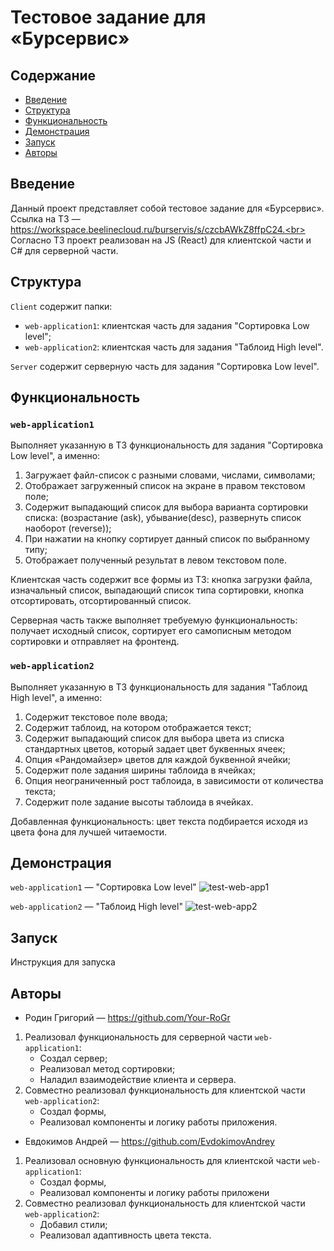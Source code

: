 # Тестовое задание для «Бурсервис»

## Содержание
- [Введение](#Введение)
- [Структура](#Структура)
- [Функциональность](#Функциональность)
- [Демонстрация](#Демонстрация)
- [Запуск](#Запуск)
- [Авторы](#Авторы)

## Введение
Данный проект представляет собой тестовое задание для «Бурсервис».<br>
Ссылка на ТЗ — https://workspace.beelinecloud.ru/burservis/s/czcbAWkZ8ffpC24.<br>
Согласно ТЗ проект реализован на JS (React) для клиентской части и C# для серверной части.<br>

## Структура
`Client` содержит папки:
- `web-application1`: клиентская часть для задания "Сортировка Low level";
- `web-application2`: клиентская часть для задания "Таблоид High level".

`Server` содержит серверную часть для задания "Сортировка Low level".

## Функциональность
### `web-application1`
Выполняет указанную в ТЗ функциональность для задания "Сортировка Low level", а именно:
1. Загружает файл-список c разными словами, числами, символами;
2. Отображает загруженный список на экране в правом текстовом поле;
3. Содержит выпадающий список для выбора варианта сортировки списка: (возрастание (ask), убывание(desc), развернуть список наоборот (reverse));
4. При нажатии на кнопку сортирует данный список по выбранному типу;
5. Отображает полученный результат в левом текстовом поле.

Клиентская часть содержит все формы из ТЗ: кнопка загрузки файла, изначальный список, выпадающий список типа сортировки, кнопка отсортировать, отсортированный список.

Серверная часть также выполняет требуемую функциональность: получает исходный список, сортирует его самописным методом сортировки и отправляет на фронтенд.

### `web-application2`
Выполняет указанную в ТЗ функциональность для задания "Таблоид High level", а именно:
1. Содержит текстовое поле ввода;
2. Содержит таблоид, на котором отображается текст;
3. Содержит выпадающий список для выбора цвета из списка стандартных цветов, который задает цвет буквенных ячеек;
4. Опция «Рандомайзер» цветов для каждой буквенной ячейки;
5. Содержит поле задания ширины таблоида в ячейках;
6. Опция неограниченный рост таблоида, в зависимости от количества текста;
7. Содержит поле задание высоты таблоида в ячейках. 

Добавленная функциональность: цвет текста подбирается исходя из цвета фона для лучшей читаемости.

## Демонстрация

`web-application1` — "Сортировка Low level"
![test-web-app1](https://user-images.githubusercontent.com/115878885/234077136-5bcf4b0d-817b-4453-a01f-6ac2decd57d0.gif)

`web-application2` — "Таблоид High level"
![test-web-app2](https://user-images.githubusercontent.com/115878885/234078852-fa08a4b5-9942-4cfd-999d-e88637f84012.gif)


## Запуск
Инструкция для запуска

## Авторы
- Родин Григорий — https://github.com/Your-RoGr
1. Реализовал функциональность для серверной части `web-application1`:
   - Создал сервер;
   - Реализовал метод сортировки; 
   - Наладил взаимодействие клиента и сервера.
2. Совместно реализовал функциональность для клиентской части `web-application2`:
   - Создал формы, 
   - Реализовал компоненты и логику работы приложения.
   

- Евдокимов Андрей — https://github.com/EvdokimovAndrey
1. Реализовал основную функциональность для клиентской части `web-application1`:
   - Создал формы, 
   - Реализовал компоненты и логику работы приложени
2. Совместно реализовал функциональность для клиентской части `web-application2`:
   - Добавил стили;
   - Реализовал адаптивность цвета текста.

